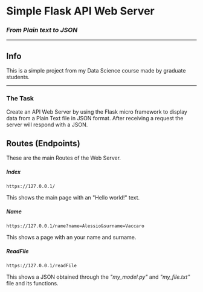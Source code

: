 # Simple Flask API Web Server
### *From Plain text to JSON*

---

## Info
This is a simple project from my Data Science course made by graduate students.

---

### The Task
Create an API Web Server by using the Flask micro framework to display data from a Plain Text file in JSON format.
After receiving a request the server will respond with a JSON.

## Routes (Endpoints)
These are the main Routes of the Web Server.

##### Index
```
https://127.0.0.1/
```
This shows the main page with an "Hello world!" text.

##### Name
```
https://127.0.0.1/name?name=Alessio&surname=Vaccaro
```
This shows a page with an your name and surname.

##### ReadFile
```
https://127.0.0.1/readFile
```
This shows a JSON obtained through the *"my_model.py"* and *"my_file.txt"* file and its functions.
